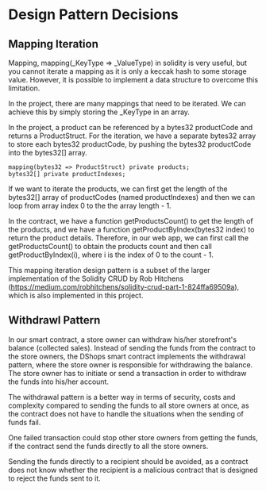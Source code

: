 # Design Pattern Decisions

## Mapping Iteration

Mapping, mapping(_KeyType => _ValueType) in solidity is very useful, but you cannot iterate a mapping as it is only a keccak hash to some storage value. However, it is possible to implement a data structure to overcome this limitation.

In the project, there are many mappings that need to be iterated. We can achieve this by simply storing the _KeyType in an array.

In the project, a product can be referenced by a bytes32 productCode and returns a ProductStruct. For the iteration, we have a separate bytes32 array to store each bytes32 productCode, by pushing the bytes32 productCode into the bytes32[] array.

```
mapping(bytes32 => ProductStruct) private products; 
bytes32[] private productIndexes;
```

If we want to iterate the products, we can first get the length of the bytes32[] array of productCodes (named productIndexes) and then we can loop from array index 0 to the the array length - 1. 

In the contract, we have a function getProductsCount() to get the length of the products, and we have a function getProductByIndex(bytes32 index) to return the product details. Therefore, in our web app, we can first call the getProductsCount() to obtain the products count and then call getProductByIndex(i), where i is the index of 0 to the count - 1.

This mapping iteration design pattern is a subset of the larger implementation of the Solidity CRUD by Rob Hitchens (https://medium.com/robhitchens/solidity-crud-part-1-824ffa69509a), which is also implemented in this project.


## Withdrawl Pattern

In our smart contract, a store owner can withdraw his/her storefront's balance (collected sales). Instead of sending the funds from the contract to the store owners, the DShops smart contract implements the withdrawal pattern, where the store owner is responsible for withdrawing the balance. The store owner has to initiate or send a transaction in order to withdraw the funds into his/her account.

The withdrawal pattern is a better way in terms of security, costs and complexity compared to sending the funds to all store owners at once, as the contract does not have to handle the situations when the sending of funds fail.

One failed transaction could stop other store owners from getting the funds, if the contract send the funds directly to all the store owners.

Sending the funds directly to a recipient should be avoided, as a contract does not know whether the recipient is a malicious contract that is designed to reject the funds sent to it.
